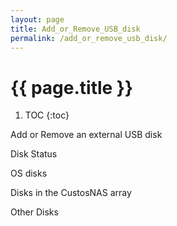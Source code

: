 ```yaml
---
layout: page
title: Add_or_Remove_USB_disk
permalink: /add_or_remove_usb_disk/
---
```




# {{ page.title }} #


	
1. TOC
{:toc}

Add or Remove an external USB disk

Disk Status

OS disks


Disks in the CustosNAS array

Other Disks